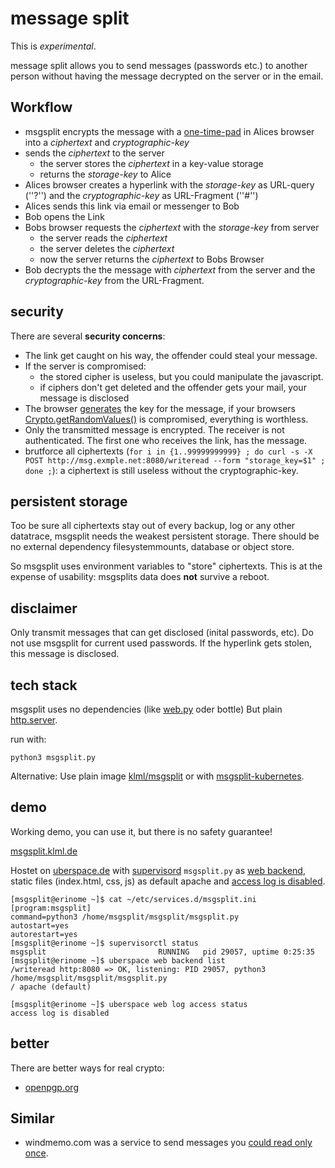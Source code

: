 # message split

This is _experimental_.

message split allows you to send messages (passwords etc.) to another person without having the message decrypted on the server or in the email.

## Workflow

* msgsplit encrypts the message with a [one-time-pad](https://en.wikipedia.org/wiki/One-time_pad) in Alices browser into a _ciphertext_ and _cryptographic-key_
* sends the _ciphertext_ to the server
  * the server stores the _ciphertext_ in a key-value storage
  * returns the _storage-key_ to Alice
* Alices browser creates a hyperlink with the _storage-key_ as URL-query (''?'') and the _cryptographic-key_ as URL-Fragment (''#'')
* Alices sends this link via email or messenger to Bob
* Bob opens the Link 
* Bobs browser requests the _ciphertext_ with the _storage-key_ from server
  * the server reads the _ciphertext_
  * the server deletes the _ciphertext_
  * now the server returns the _ciphertext_ to Bobs Browser
* Bob decrypts the the message with _ciphertext_ from the server and the _cryptographic-key_ from the URL-Fragment.


## security

There are several __security concerns__: 

* The link get caught on his way, the offender could steal your message. 
* If the server is compromised: 
  * the stored cipher is useless, but you could manipulate the javascript.
  * if ciphers don't get deleted and the offender gets your mail, your message is disclosed   
* The browser [generates](https://github.com/klml/msgsplit/blob/master/static/msgsplit.js#L6) the key for the message, if your browsers [Crypto.getRandomValues()](https://developer.mozilla.org/en-US/docs/Web/API/Crypto/getRandomValues) is compromised, everything is worthless.
* Only the transmitted message is encrypted. The receiver is not authenticated. The first one who receives the link, has the message.
* brutforce all ciphertexts (`for i in {1..99999999999} ; do curl -s -X POST http://msg.exmple.net:8080/writeread --form "storage_key=$1" ; done ;`): a ciphertext is still useless without the cryptographic-key.

## persistent storage

Too be sure all ciphertexts stay out of every backup, log or any other datatrace, msgsplit needs the weakest persistent storage.
There should be no external dependency filesystemmounts, database or object store.

So msgsplit uses environment variables to "store" ciphertexts.
This is at the expense of usability: msgsplits data does __not__ survive a reboot.


## disclaimer

Only transmit messages that can get disclosed (inital passwords, etc).
Do not use msgsplit for current used passwords.
If the hyperlink gets stolen, this message is disclosed.


## tech stack

msgsplit uses no dependencies (like [web.py](https://webpy.org/) oder bottle)
But plain [http.server](https://docs.python.org/3/library/http.server.html).


run with:

```
python3 msgsplit.py
```

Alternative:
Use plain image [klml/msgsplit](https://hub.docker.com/r/klml/msgsplit) or with [msgsplit-kubernetes](https://github.com/klml/msgsplit-kubernetes).


## demo

Working demo, you can use it, but there is no safety guarantee!

[msgsplit.klml.de](https://msgsplit.klml.de)

Hostet on [uberspace.de](https://uberspace.de) with [supervisord](https://manual.uberspace.de/daemons-supervisord.html) `msgsplit.py` as [web backend](https://manual.uberspace.de/web-backends.html), static files (index.html, css, js) as default apache and [access log is disabled](https://manual.uberspace.de/web-logs).

```
[msgsplit@erinome ~]$ cat ~/etc/services.d/msgsplit.ini 
[program:msgsplit]
command=python3 /home/msgsplit/msgsplit/msgsplit.py 
autostart=yes
autorestart=yes
[msgsplit@erinome ~]$ supervisorctl status
msgsplit                         RUNNING   pid 29057, uptime 0:25:35
[msgsplit@erinome ~]$ uberspace web backend list
/writeread http:8080 => OK, listening: PID 29057, python3 /home/msgsplit/msgsplit/msgsplit.py
/ apache (default)

[msgsplit@erinome ~]$ uberspace web log access status
access log is disabled
```

## better 

There are better ways for real crypto:

* [openpgp.org](https://www.openpgp.org)


## Similar

* windmemo.com was a service to send messages you [could read only once](https://www.sebastian-kraus.com/windmemo-nur-der-erste-kann-es-lesen/).